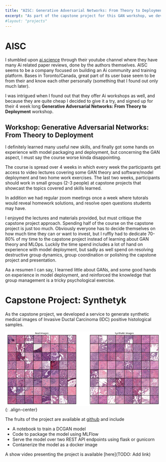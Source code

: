 ```yaml
---
title: "AISC: Generative Adversarial Networks: From Theory to Deployment"
excerpt: "As part of the capstone project for this GAN workshop, we developed and deployed a service to generate synthetic medical images."
#layout: "projects"
---
```


# AISC
I stumbled upon [ai.science](https://ai.science) through their youtube channel where they have many Ai related paper reviews, done by the authors themselves. AISC seems to be a company focused on building an Ai community and training platform. Bases in Toronto/Canada, great part of its user base seem to be from their and know each other personally (something that I found out only much later).

I was intrigued when I found out that they offer Ai workshops as well, and because they are quite cheap I decided to give it a try, and signed up for their 4 week long **Generative Adversarial Networks: From Theory to Deployment** workshop.

## Workshop: Generative Adversarial Networks: From Theory to Deployment 
I definitely learned many useful new skills, and finally got some hands on experience with model packaging and deployment, but concerning the GAN aspect, I must say the course worse kinda disappointing.

The course is spread over 4 weeks in which every week the participants get access to video lectures covering some GAN theory and software/model deployment and two home work exercises. The last two weeks, participants should work in small groups (2-3 people) at capstone projects that showcast the topics covered and skills learned.

In addition we had regular zoom meetings once a week where tutorals would reveal homework solutions, and resolve open questions students may have.

I enjoyed the lectures and materials provided, but must critique the capstone project approach. Spending half of the course on the capstone project is just too much. Obviously everyone has to decide themselves on how much time they can or want to invest, but I ruffly had to dedicate 70-80% of my time to the capstone project instead of learning about GAN theory and MLOps. Luckily the time spend includes a lot of hand on experience with model deployment, but sadly as well spend on resolving destructive group dynamics, group coordination or polishing the capstone project and presentation.

Aa a resumen I can say, I learned little about GANs, and some good hands on experience in model deployment, and reinforced the knowledge that group management is a tricky psychological exercise.

# Capstone Project: Synthetyk
As the capstone project, we developed a service to generate synthetic medical images of Invasive Ductal Carcinoma (IDC) positive histological samples.

![Image Comparison](/assets/img/AISC_Synthetyk.png "Image Comparison"){: .align-center}

The fruits of the project are available at [github](https://github.com/mapa17/AISC_BHI) and include
* A notebook to train a DCGAN model
* Code to package the model using MLFlow
* Serve the model over two REST API endpoints using flask or gunicorn
* Contanerize the model as a docker image

A show video presenting the project is available [here](TODO: Add link)